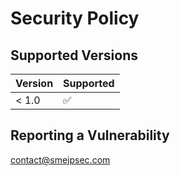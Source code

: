 # Security Policy

## Supported Versions

| Version | Supported          |
| ------- | ------------------ |
| < 1.0   | :white_check_mark: |

## Reporting a Vulnerability
contact@smejpsec.com
